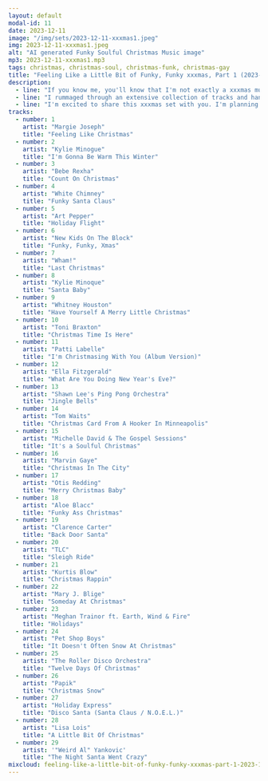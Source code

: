 ```yaml
---
layout: default
modal-id: 11
date: 2023-12-11
image: "/img/sets/2023-12-11-xxxmas1.jpeg"
img: 2023-12-11-xxxmas1.jpeg
alt: "AI generated Funky Soulful Christmas Music image"
mp3: 2023-12-11-xxxmas1.mp3
tags: christmas, christmas-soul, christmas-funk, christmas-gay
title: "Feeling Like a Little Bit of Funky, Funky xxxmas, Part 1 (2023-12-11)"
description:
  - line: "If you know me, you'll know that I'm not exactly a xxxmas music enthusiast (to put it delicately), but I was asked by some friends if I could prepare a set for the holiday season. I took it as another opportunity to showcase the diversity of my musical tastes."
  - line: "I rummaged through an extensive collection of tracks and handpicked a little more than a hundred that I think tell a fun and personal story. While some may be more obvious choices, a majority were new discoveries (or, more fun: rediscoveries) for me. However, they all share a common thread that reflects my musical preferences and journey. If you listen closely, you might just be able to decipher a tale about me hidden within the tracks."
  - line: "I'm excited to share this xxxmas set with you. I'm planning to break it into a few parts to keep things interesting (and to follow Mixcloud posting rules!). Each set will take a different path through my musical journey, so stay tuned for more! This is just a taste of what's to come."
tracks:
  - number: 1
    artist: "Margie Joseph"
    title: "Feeling Like Christmas"
  - number: 2
    artist: "Kylie Minogue"
    title: "I'm Gonna Be Warm This Winter"
  - number: 3
    artist: "Bebe Rexha"
    title: "Count On Christmas"
  - number: 4
    artist: "White Chimney"
    title: "Funky Santa Claus"
  - number: 5
    artist: "Art Pepper"
    title: "Holiday Flight"
  - number: 6
    artist: "New Kids On The Block"
    title: "Funky, Funky, Xmas"
  - number: 7
    artist: "Wham!"
    title: "Last Christmas"
  - number: 8
    artist: "Kylie Minoque"
    title: "Santa Baby"
  - number: 9
    artist: "Whitney Houston"
    title: "Have Yourself A Merry Little Christmas"
  - number: 10
    artist: "Toni Braxton"
    title: "Christmas Time Is Here"
  - number: 11
    artist: "Patti Labelle"
    title: "I'm Christmasing With You (Album Version)"
  - number: 12
    artist: "Ella Fitzgerald"
    title: "What Are You Doing New Year's Eve?"
  - number: 13
    artist: "Shawn Lee's Ping Pong Orchestra"
    title: "Jingle Bells"
  - number: 14
    artist: "Tom Waits"
    title: "Christmas Card From A Hooker In Minneapolis"
  - number: 15
    artist: "Michelle David & The Gospel Sessions"
    title: "It's a Soulful Christmas"
  - number: 16
    artist: "Marvin Gaye"
    title: "Christmas In The City"
  - number: 17
    artist: "Otis Redding"
    title: "Merry Christmas Baby"
  - number: 18
    artist: "Aloe Blacc"
    title: "Funky Ass Christmas"
  - number: 19
    artist: "Clarence Carter"
    title: "Back Door Santa"
  - number: 20
    artist: "TLC"
    title: "Sleigh Ride"
  - number: 21
    artist: "Kurtis Blow"
    title: "Christmas Rappin"
  - number: 22
    artist: "Mary J. Blige"
    title: "Someday At Christmas"
  - number: 23
    artist: "Meghan Trainor ft. Earth, Wind & Fire"
    title: "Holidays"
  - number: 24
    artist: "Pet Shop Boys"
    title: "It Doesn't Often Snow At Christmas"
  - number: 25
    artist: "The Roller Disco Orchestra"
    title: "Twelve Days Of Christmas"
  - number: 26
    artist: "Papik"
    title: "Christmas Snow"
  - number: 27
    artist: "Holiday Express"
    title: "Disco Santa (Santa Claus / N.O.E.L.)"
  - number: 28
    artist: "Lisa Lois"
    title: "A Little Bit Of Christmas"
  - number: 29
    artist: '"Weird Al" Yankovic'
    title: "The Night Santa Went Crazy"
mixcloud: feeling-like-a-little-bit-of-funky-funky-xxxmas-part-1-2023-12-11
---
```

